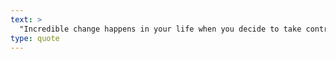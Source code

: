 ```yaml
---
text: >
  "Incredible change happens in your life when you decide to take control of what you do have power over instead of craving control over what you don't." - Steve Maraboli
type: quote
---
```


